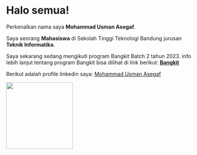 # Halo semua! 

Perkenalkan nama saya **Mohammad Usman Asegaf**.  

Saya seorang **Mahasiswa** di Sekolah Tinggi Teknologi Bandung jurusan **Teknik Informatika**.  

Saya sekarang sedang mengikuti program Bangkit Batch 2 tahun 2023.
info lebih lanjut tentang program Bangkit bisa dilihat di link berikut: [**Bangkit**](https://grow.google/intl/id_id/bangkit/?tab=machine-learning)  

Berikut adalah profile linkedin saya: [Mohammad Usman Asegaf](https://www.linkedin.com/in/mohammad-usman-asegaf-7701231a6/)  

<p align="left">
<a href="https://github.com/MUsmanA77">
  <img height="180em" src="https://github-readme-stats-eight-theta.vercel.app/api?username=MUsmanA77&show_icons=true&theme=algolia&include_all_commits=true&count_private=true"/>

</a>
</p>
